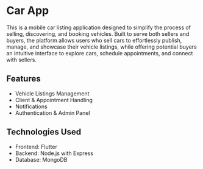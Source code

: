 # Car App

This is a mobile car listing application designed to simplify the process of selling, discovering, and booking vehicles. Built to serve both sellers and buyers, the platform allows users who sell cars to effortlessly publish, manage, and showcase their vehicle listings, while offering potential buyers an intuitive interface to explore cars, schedule appointments, and connect with sellers.

## Features

- Vehicle Listings Management
- Client & Appointment Handling
- Notifications
- Authentication & Admin Panel

## Technologies Used

- Frontend: Flutter
- Backend: Node.js with Express
- Database: MongoDB
